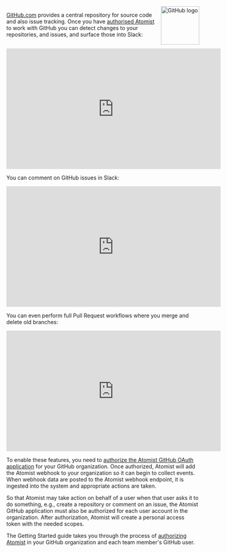 <img style="float:right; margin-top:0px; margin-right:0px; margin-bottom:10px; margin-left:10px;" src="../images/github-logo.png" height="100px" width="100px" alt="GitHub logo"/>

[GitHub.com][github] provides a central repository for source code and
also issue tracking. Once you have [authorised Atomist][auth] to work with GitHub you can detect changes to your repositories, and issues, and surface those into Slack:

<div class="ss-container">
<iframe id="ytplayer" width="560" height="315" src="https://www.youtube.com/embed/ITek6-EPNWc" frameborder="0" loop="1" allowfullscreen></iframe>
</div>

You can comment on GitHub issues in Slack:

<div class="ss-container">
<iframe width="560" height="315" src="https://www.youtube.com/embed/QbKECIaNSIc" frameborder="0" loop="1" allowfullscreen></iframe>
</div>

You can even perform full Pull Request workflows where you merge and delete old branches:

<div class="ss-container">
<iframe width="560" height="315" src="https://www.youtube.com/embed/0Q4jNjkCv14" frameborder="0" loop="1" allowfullscreen></iframe>
</div>

To enable these features, you need to [authorize the Atomist GitHub OAuth application][auth] for your GitHub organization. Once authorized, Atomist will add the Atomist webhook to your organization so it can
begin to collect events.  When webhook data are posted to the Atomist
webhook endpoint, it is ingested into the system and appropriate
actions are taken.

So that Atomist may take action on behalf of a user when that user
asks it to do something, e.g., create a repository or comment on an
issue, the Atomist GitHub application must also be authorized for each
user account in the organization.  After authorization, Atomist will
create a personal access token with the needed scopes.

The Getting Started guide takes you through the process
of [authorizing Atomist][auth] in your GitHub organization and each
team member's GitHub user.

[github]: https://github.com/ (GitHub)
[auth]: /getting-started/github.md (Atomist and GitHub.com)
